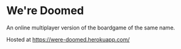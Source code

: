 # We're Doomed

An online multiplayer version of the boardgame of the same name.

Hosted at https://were-doomed.herokuapp.com/
